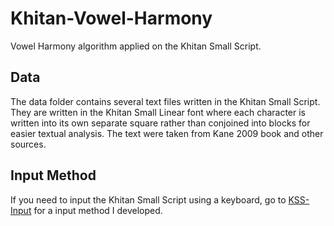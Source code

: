 # Khitan-Vowel-Harmony

Vowel Harmony algorithm applied on the Khitan Small Script.

## Data

The data folder contains several text files written in the Khitan Small Script. They are written in the Khitan Small Linear font where each character is written into its own separate square rather than conjoined into blocks for easier textual analysis. The text were taken from Kane 2009 book and other sources.

## Input Method

If you need to input the Khitan Small Script using a keyboard, go to [KSS-Input](https://github.com/reniven/KSS-Input) for a input method I developed.
